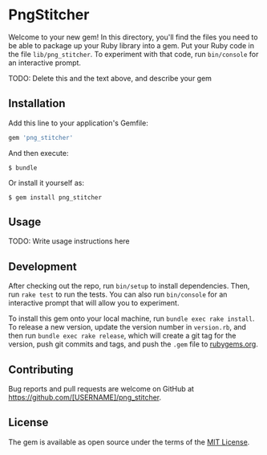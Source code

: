 # PngStitcher

Welcome to your new gem! In this directory, you'll find the files you need to be able to package up your Ruby library into a gem. Put your Ruby code in the file `lib/png_stitcher`. To experiment with that code, run `bin/console` for an interactive prompt.

TODO: Delete this and the text above, and describe your gem

## Installation

Add this line to your application's Gemfile:

```ruby
gem 'png_stitcher'
```

And then execute:

    $ bundle

Or install it yourself as:

    $ gem install png_stitcher

## Usage

TODO: Write usage instructions here

## Development

After checking out the repo, run `bin/setup` to install dependencies. Then, run `rake test` to run the tests. You can also run `bin/console` for an interactive prompt that will allow you to experiment.

To install this gem onto your local machine, run `bundle exec rake install`. To release a new version, update the version number in `version.rb`, and then run `bundle exec rake release`, which will create a git tag for the version, push git commits and tags, and push the `.gem` file to [rubygems.org](https://rubygems.org).

## Contributing

Bug reports and pull requests are welcome on GitHub at https://github.com/[USERNAME]/png_stitcher.

## License

The gem is available as open source under the terms of the [MIT License](https://opensource.org/licenses/MIT).
